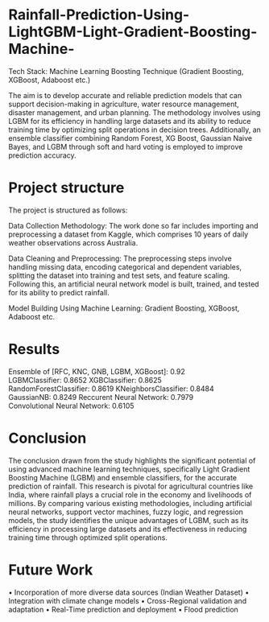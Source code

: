 # Rainfall-Prediction-Using-LightGBM-Light-Gradient-Boosting-Machine-
Tech Stack: Machine Learning Boosting Technique (Gradient Boosting, XGBoost, Adaboost etc.)

The aim is to develop accurate and reliable prediction models that can support decision-making in 
agriculture, water resource management, disaster management, and urban planning. The 
methodology involves using LGBM for its efficiency in handling large datasets and its 
ability to reduce training time by optimizing split operations in decision trees. Additionally, 
an ensemble classifier combining Random Forest, XG Boost, Gaussian Naive Bayes, and 
LGBM through soft and hard voting is employed to improve prediction accuracy.

# Project structure
The project is structured as follows:

Data Collection Methodology:
The work done so far includes importing and preprocessing a dataset from Kaggle, which 
comprises 10 years of daily weather observations across Australia.

Data Cleaning and Preprocessing: The preprocessing steps involve handling missing data, encoding categorical and dependent variables, splitting the 
dataset into training and test sets, and feature scaling. Following this, an artificial neural 
network model is built, trained, and tested for its ability to predict rainfall.

Model Building Using Machine Learning: Gradient Boosting, XGBoost, Adaboost etc.

# Results

Ensemble of [RFC, KNC, GNB, LGBM, XGBoost]: 0.92
LGBMClassifier: 0.8652
XGBClassifier: 0.8625
RandomForestClassifier: 0.8619
KNeighborsClassifier: 0.8484
GaussianNB: 0.8249
Reccurent Neural Network: 0.7979
Convolutional Neural Network: 0.6105



# Conclusion

The conclusion drawn from the study highlights the significant potential of using 
advanced machine learning techniques, specifically Light Gradient Boosting Machine 
(LGBM) and ensemble classifiers, for the accurate prediction of rainfall. This research 
is pivotal for agricultural countries like India, where rainfall plays a crucial role in the 
economy and livelihoods of millions. By comparing various existing methodologies, 
including artificial neural networks, support vector machines, fuzzy logic, and 
regression models, the study identifies the unique advantages of LGBM, such as its 
efficiency in processing large datasets and its effectiveness in reducing training time 
through optimized split operations.

# Future Work

• Incorporation of more diverse data sources (Indian Weather Dataset)
• Integration with climate change models
• Cross-Regional validation and adaptation
• Real-Time prediction and deployment
• Flood prediction



